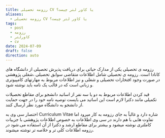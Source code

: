 ```yaml
---
title: رزومه تحصیلی CV یا کاور لتر چیست؟
aliases:
  - رزومه تحصیلی CV یا کاور لتر چیست؟
tags:
  - post
  - رزومه
  - کاورلتر
  - cv
date: 2024-07-09
draft: false
direction: auto
---
```


رزومه ی تحصیلی یکی از مدارک حیاتی برای دریافت پذیرش تحصیلی از دانشگاه های کانادا است. رزومه ی تحصیلی شامل اطلاعات متقاضی سوابق تحصیلی ،شغلی پژوهشی در صورت وجود افتخارات تحصیلی و شغلی و نیز اطلاعات مربوط به مهارتهای کامپیوتری و زبانی است که در قالب یک نامه باید نوشته شود.

قید کردن اطلاعات مربوط به دو یا سه نفر از اساتید دانشجو برای مقاطع تحصیلات تکمیلی مانند دکترا لازم است این اساتید می بایست توصیه نامه خود را در جهت حمایت از دانشجو به دانشگاه مورد نظر ارسال کنند.

اختصار سی وی به Curriculum Vitae شاره دارد و غالباً به جای رزومه به کار میرود اما تفاوت هایی با هم دارند در سی وی اطلاعات به خصوص اطلاعات پژوهشی با جزییات کاملتری نوشته میشود و بیشتر برای مقاطع ارشد و دکترا از آن استفاده می.شود در رزومه اطلاعات کلی تر و خلاصه تر نوشته میشوند. 
